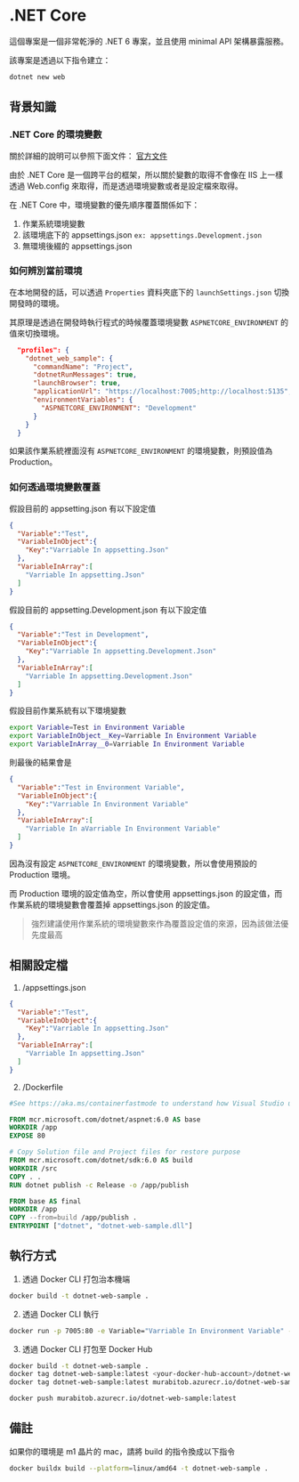 # .NET Core

這個專案是一個非常乾淨的 .NET 6 專案，並且使用 minimal API 架構暴露服務。

該專案是透過以下指令建立：

```bash
dotnet new web 
```

## 背景知識

### .NET Core 的環境變數

關於詳細的說明可以參照下面文件：
[官方文件](https://learn.microsoft.com/en-us/aspnet/core/fundamentals/configuration/?tabs=basicconfiguration&view=aspnetcore-6.0)

由於 .NET Core 是一個跨平台的框架，所以關於變數的取得不會像在 IIS 上一樣透過 Web.config 來取得，而是透過環境變數或者是設定檔來取得。

在 .NET Core 中，環境變數的優先順序覆蓋關係如下：

1. 作業系統環境變數
2. 該環境底下的 appsettings.json `ex: appsettings.Development.json`
3. 無環境後綴的 appsettings.json

### 如何辨別當前環境

在本地開發的話，可以透過 `Properties` 資料夾底下的 `launchSettings.json` 切換開發時的環境。

其原理是透過在開發時執行程式的時候覆蓋環境變數 `ASPNETCORE_ENVIRONMENT` 的值來切換環境。

```json
  "profiles": {
    "dotnet_web_sample": {
      "commandName": "Project",
      "dotnetRunMessages": true,
      "launchBrowser": true,
      "applicationUrl": "https://localhost:7005;http://localhost:5135",
      "environmentVariables": {
        "ASPNETCORE_ENVIRONMENT": "Development"
      }
    }
  }
```

如果該作業系統裡面沒有 `ASPNETCORE_ENVIRONMENT` 的環境變數，則預設值為 Production。

### 如何透過環境變數覆蓋

假設目前的 appsetting.json 有以下設定值

```json
{
  "Variable":"Test",
  "VariableInObject":{
    "Key":"Varriable In appsetting.Json"
  },
  "VariableInArray":[
    "Varriable In appsetting.Json"
  ]
}
```

假設目前的 appsetting.Development.json 有以下設定值

```json
{
  "Variable":"Test in Development",
  "VariableInObject":{
    "Key":"Varriable In appsetting.Development.Json"
  },
  "VariableInArray":[
    "Varriable In appsetting.Development.Json"
  ]
}
```

假設目前作業系統有以下環境變數

```bash
export Variable=Test in Environment Variable
export VariableInObject__Key=Varriable In Environment Variable
export VariableInArray__0=Varriable In Environment Variable
```

則最後的結果會是

```json
{
  "Variable":"Test in Environment Variable",
  "VariableInObject":{
    "Key":"Varriable In Environment Variable"
  },
  "VariableInArray":[
    "Varriable In aVarriable In Environment Variable"
  ]
}
```

因為沒有設定 `ASPNETCORE_ENVIRONMENT` 的環境變數，所以會使用預設的 Production 環境。

而 Production 環境的設定值為空，所以會使用 appsettings.json 的設定值，而作業系統的環境變數會覆蓋掉 appsettings.json 的設定值。

> 強烈建議使用作業系統的環境變數來作為覆蓋設定值的來源，因為該做法優先度最高

## 相關設定檔

1. /appsettings.json

```json
{
  "Variable":"Test",
  "VariableInObject":{
    "Key":"Varriable In appsetting.Json"
  },
  "VariableInArray":[
    "Varriable In appsetting.Json"
  ]
}
```

2. /Dockerfile

```dockerfile
#See https://aka.ms/containerfastmode to understand how Visual Studio uses this Dockerfile to build your images for faster debugging.

FROM mcr.microsoft.com/dotnet/aspnet:6.0 AS base
WORKDIR /app
EXPOSE 80

# Copy Solution file and Project files for restore purpose
FROM mcr.microsoft.com/dotnet/sdk:6.0 AS build
WORKDIR /src
COPY . .
RUN dotnet publish -c Release -o /app/publish

FROM base AS final
WORKDIR /app
COPY --from=build /app/publish .
ENTRYPOINT ["dotnet", "dotnet-web-sample.dll"]
```

## 執行方式

1. 透過 Docker CLI 打包治本機端

```bash
docker build -t dotnet-web-sample .
```

2. 透過 Docker CLI 執行

```bash
docker run -p 7005:80 -e Variable="Varriable In Environment Variable" -e VariableInObject__Key="Varriable In Environment Variable" -e VariableInArray__0="Varriable In Environment Variable" dotnet-web-sample
```

3. 透過 Docker CLI 打包至 Docker Hub

```bash
docker build -t dotnet-web-sample .
docker tag dotnet-web-sample:latest <your-docker-hub-account>/dotnet-web-sample:latest
docker tag dotnet-web-sample:latest murabitob.azurecr.io/dotnet-web-sample:latest

docker push murabitob.azurecr.io/dotnet-web-sample:latest
```

## 備註

如果你的環境是 m1 晶片的 mac，請將 build 的指令換成以下指令

```bash
docker buildx build --platform=linux/amd64 -t dotnet-web-sample .
```